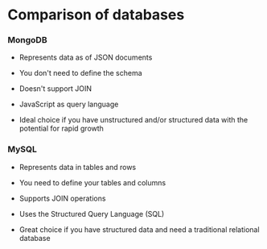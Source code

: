 # Comparison of databases

### MongoDB

- Represents data as of JSON documents

-  You don't need to define the schema

-  Doesn't support JOIN

- JavaScript as query language

- Ideal choice if you have unstructured and/or structured data with the potential for rapid growth

### MySQL

- Represents data in tables and rows

- You need to define your tables and columns

- Supports JOIN operations

- Uses the Structured Query Language (SQL)

- Great choice if you have structured data and need a traditional relational database


